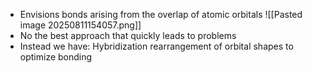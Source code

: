 * Envisions bonds arising from the overlap of atomic orbitals
![[Pasted image 20250811154057.png]]
* No the best approach that quickly leads to problems
* Instead we have: Hybridization rearrangement of orbital shapes to optimize bonding
